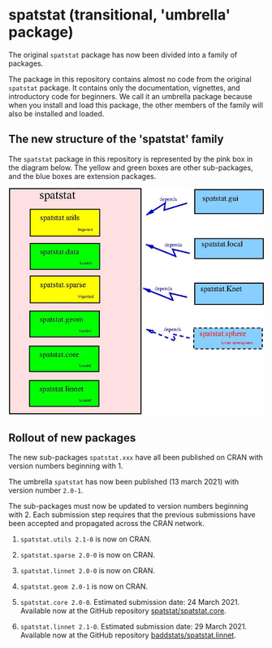 # spatstat (transitional, 'umbrella' package)

The original `spatstat` package has now been divided into a family of packages.

The package in this repository
contains almost no code from the original `spatstat` package.
It contains only the documentation, vignettes, and introductory
code for beginners. We call it an umbrella package because when you 
install and load this package, the other members of the family will
also be installed and loaded.

## The new structure of the 'spatstat' family

The `spatstat` package in this repository is represented by the pink box
in the diagram below. The yellow and green boxes are other sub-packages,
and the blue boxes are extension packages.

![Spatstat pieces](RepoStuff/newspatstat.jpg)

## Rollout of new packages

The new sub-packages `spatstat.xxx` have all been published on CRAN
with version numbers beginning with 1.

The umbrella `spatstat` has now been published (13 march 2021) with
version number `2.0-1`.

The sub-packages must now be updated to version numbers beginning with 2.
Each submission step requires that the previous submissions have been
accepted and propagated across the CRAN network.

1. `spatstat.utils 2.1-0` is now on CRAN.

2. `spatstat.sparse 2.0-0` is now on CRAN.

3. `spatstat.linnet 2.0-0` is now on CRAN.

4. `spatstat.geom 2.0-1` is now on CRAN.

5. `spatstat.core 2.0-0`.
Estimated submission date: 24 March 2021.
Available now at the GitHub repository
[spatstat/spatstat.core](https://github.com/spatstat/spatstat.core).

6. `spatstat.linnet 2.1-0`.
Estimated submission date: 29 March 2021.
Available now at the GitHub repository
[baddstats/spatstat.linnet](https://github.com/baddstats/spatstat.linnet).

